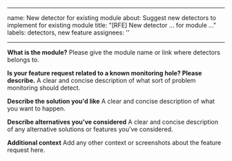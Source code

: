 <!-- START doctoc generated TOC please keep comment here to allow auto update -->
<!-- DON'T EDIT THIS SECTION, INSTEAD RE-RUN doctoc TO UPDATE -->



<!-- END doctoc generated TOC please keep comment here to allow auto update -->

---
name: New detector for existing module
about: Suggest new detectors to implement for existing module
title: "[RFE] New detector ... for module ..."
labels: detectors, new feature
assignees: ''

---

**What is the module?**
Please give the module name or link where detectors belongs to.

**Is your feature request related to a known monitoring hole? Please describe.**
A clear and concise description of what sort of problem monitoring should detect.

**Describe the solution you'd like**
A clear and concise description of what you want to happen.

**Describe alternatives you've considered**
A clear and concise description of any alternative solutions or features you've considered.

**Additional context**
Add any other context or screenshots about the feature request here.
